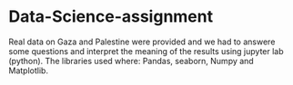 # Data-Science-assignment
Real data on Gaza and Palestine were provided and we had to answere some questions and interpret the meaning of the results using jupyter lab (python). The libraries used where: Pandas, seaborn, Numpy and Matplotlib.
